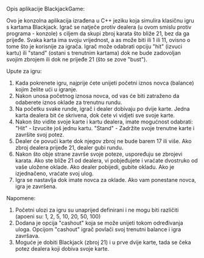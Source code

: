 Opis aplikacije BlackjackGame:

Ovo je konzolna aplikacija izrađena u C++ jeziku koja simulira klasičnu igru s kartama Blackjack. 
Igrač se natječe protiv dealera (u ovom smislu protiv programa - konzole) s ciljem da skupi zbroj karata što bliže 21, bez da ga prijeđe.
Svaka karta ima svoju vrijednost, a as može biti ili 1 ili 11, ovisno o tome što je korisnije za igrača. 
Igrač može odabrati opciju "hit" (izvuci kartu) ili "stand" (ostani s trenutnim kartama) dok ne bude zadovoljan svojim zbrojem ili dok ne prijeđe 21 (što se zove "bust").

Upute za igru:

1. Kada pokrenete igru, najprije ćete unijeti početni iznos novca (balance) kojim želite ući u igranje.
2. Nakon unosa početnog iznosa novca, od vas će biti zatraženo da odaberete iznos oklade za trenutnu rundu.
3. Na početku svake runde, igrač i dealer dobivaju po dvije karte. Jedna karta dealera bit će skrivena, dok ćete vi vidjeti sve svoje karte.
4. Nakon što vidite svoje karte i kartu dealera, imate mogućnost odabrati:
"Hit" - Izvucite još jednu kartu.
"Stand" - Zadržite svoje trenutne karte i završite svoj potez.
5. Dealer će povući karte dok njegov zbroj ne bude barem 17 ili više. Ako zbroj dealera prijeđe 21, dealer gubi rundu.
6. Nakon što obje strane završe svoje poteze, uspoređuju se zbrojevi karata. Ako ste bliže 21 od dealera, vi pobjeđujete i vraćate dvostruko od vaše uložene oklade. Ako dealer pobijedi, gubite okladu. Ako je izjednačeno, vraćate svoj ulog.
7. Igra se nastavlja dok imate novca za oklade. Ako vam ponestane novca, igra je završena.

Napomene:

1. Početni ulozi za igru su unaprijed definirani i ne mogu biti različiti (apoeni su: 1, 2, 5, 10, 20, 50, 100)
2. Dodana je opcija "cashout" koja se može unijeti tokom određivanja uloga. Opcijom "cashout" igrač povlači svoj trenutni balance i igra završava.
3. Moguće je dobiti Blackjack (zbroj 21) i u prve dvije karte, tada se čeka potez dealera koji dobiva svoje karte.
